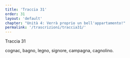 ```yaml
---
title: 'Traccia 31'
order: 31
layout: 'default'
chapter: "Unità 4: Verrà proprio un bell'appartamento!"
permalink: '/trascrizioni/traccia31/'
---
```


Traccia 31

cognac, bagno, legno, signore, campagna, cagnolino.
